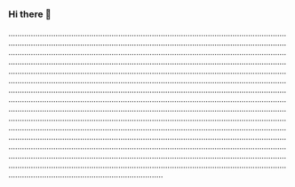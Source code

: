 ### Hi there 👋

.........................................................................................................................................................................................................................................................................................................................................................................................................................................................................................................................................................................................................................................................................................................................................................................................................................................................................................................................................................................................................................................................................................................................................................................................................................................................................................................................................................................................................................................................................................................................................................................................................................................................................................................................................................................................................................................................................................................................................................................................................